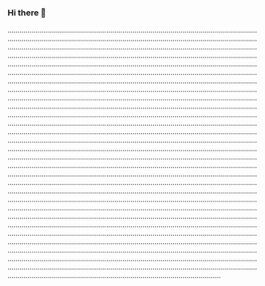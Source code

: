 ### Hi there 👋

......................................................................................................................................................................................................................................................................................................................................................................................................................................................................................................................................................................................................................................................................................................................................................................................................................................................................................................................................................................................................................................................................................................................................................................................................................................................................................................................................................................................................................................................................................................................................................................................................................................................................................................................................................................................................................................................................................................................................................................................................................................................................................................................................................................................................................................................................................................................................................................................................................................................................................................................................................................................................................................................................................................................................................................................................................................................................................................................................................................................................................................................................................................................................................................................................................................................................................................................................................................................................................................................................................................................................................................................................................................................................................................................................................................................................................................................